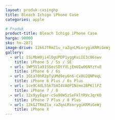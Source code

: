 ```yaml
---
layout: produk-casinghp
title: Bleach Ichigo iPhone Case
categories: apple

# Produk
product-title: Bleach Ichigo iPhone Case
harga: 90000
sku: hn-2871
image-drive: 12kGJTRmZ1u_raZqnLMiorygiKRMiGeWj
gallery:
  - url: 1SLMbW0ji4lOgUPDP1yggKuiIE3c06swv
    title: iPhone 5 / 5s / SE
  - url: 1WP5V1a91SSecSDtYVLjEmUIw06NYzYv8
    title: iPhone 6 / 6s
  - url: 1Gia70hR2pTyUMd9ey6n6-Cx0U2QNPeqL
    title: iPhone 6 Plus / 6s Plus
  - url: 1ce9C4dL55k7b4I4VAOPINzmo2BPKllFZ
    title: iPhone 7 / 8
  - url: 12x9yyEqar-cSo98W5zSeFklYRVcJqrK0
    title: iPhone 7 Plus / 8 Plus
  - url: 12kGJTRmZ1u_raZqnLMiorygiKRMiGeWj
    title: iPhone X
---
```

